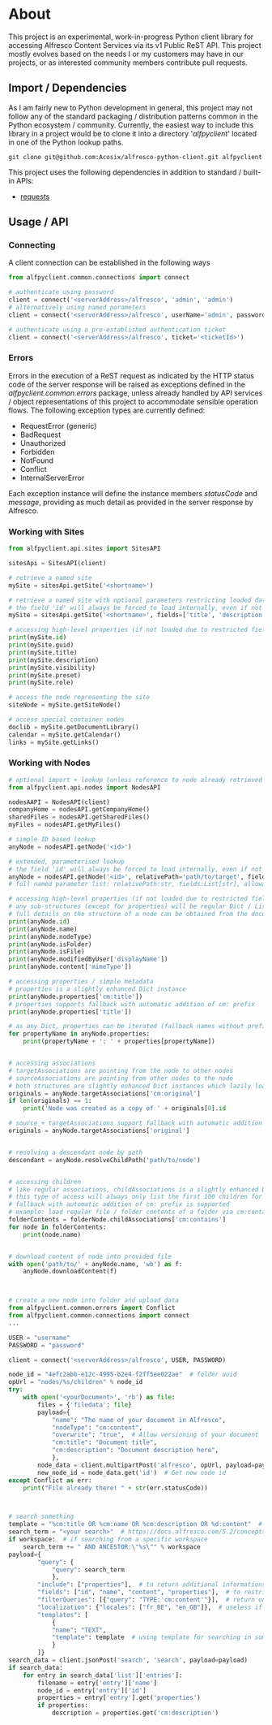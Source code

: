 # About

This project is an experimental, work-in-progress Python client library for accessing Alfresco Content Services via its v1 Public ReST API. This project mostly evolves based on the needs I or my customers may have in our projects, or as interested community members contribute pull requests.

## Import / Dependencies

As I am fairly new to Python development in general, this project may not follow any of the standard packaging / distribution patterns common in the Python ecosystem / community. Currently, the easiest way to include this library in a project would be to clone it into a directory '_alfpyclient_' located in one of the Python lookup paths.

```text
git clone git@github.com:Acosix/alfresco-python-client.git alfpyclient
```

This project uses the following dependencies in addition to standard / built-in APIs:

- [requests](https://2.python-requests.org)

## Usage / API

### Connecting

A client connection can be established in the following ways

```python
from alfpyclient.common.connections import connect

# authenticate using password
client = connect('<serverAddress>/alfresco', 'admin', 'admin')
# alternatively using named parameters
client = connect('<serverAddress>/alfresco', userName='admin', password='admin')

# authenticate using a pre-established authentication ticket
client = connect('<serverAddress>/alfresco', ticket='<ticketId>')
```

### Errors

Errors in the execution of a ReST request as indicated by the HTTP status code of the server response will be raised as exceptions defined in the _alfpyclient.common.errors_ package, unless already handled by API services / object representations of this project to accommodate sensible operation flows. The following exception types are currently defined:

- RequestError (generic)
- BadRequest
- Unauthorized
- Forbidden
- NotFound
- Conflict
- InternalServerError

Each exception instance will define the instance members _statusCode_ and _message_, providing as much detail as provided in the server response by Alfresco.

### Working with Sites

```python
from alfpyclient.api.sites import SitesAPI

sitesApi = SitesAPI(client)

# retrieve a named site
mySite = sitesApi.getSite('<shortname>')

# retrieve a named site with optional parameters restricting loaded data to specified fields
# the field 'id' will always be forced to load internally, even if not specified
mySite = sitesApi.getSite('<shortname>', fields=['title', 'description'])

# accessing high-level properties (if not loaded due to restricted fields, site will be re-loaded with requested field added in fields restriction list)
print(mySite.id)
print(mySite.guid)
print(mySite.title)
print(mySite.description)
print(mySite.visibility)
print(mySite.preset)
print(mySite.role)

# access the node representing the site
siteNode = mySite.getSiteNode()

# access special container nodes
doclib = mySite.getDocumentLibrary()
calendar = mySite.getCalendar()
links = mySite.getLinks()
```

### Working with Nodes

```python
# optional import + lookup (unless reference to node already retrieved via other APIs, e.g. SitesAPI)
from alfpyclient.api.nodes import NodesAPI

nodesAAPI = NodesAPI(client)
companyHome = nodesAPI.getCompanyHome()
sharedFiles = nodesAPI.getSharedFiles()
myFiles = nodesAPI.getMyFiles()

# simple ID based lookup
anyNode = nodesAPI.getNode('<id>')

# extended, parameterised lookup
# the field 'id' will always be forced to load internally, even if not specified in fields list
anyNode = nodesAPI.getNode('<id>', relativePath='path/to/target', fields=['name', 'nodeType', 'path'], path=True)
# full named parameter list: relativePath:str, fields:List[str], allowableOperations:bool, permissions:bool, path:bool, isLink:bool, isFavorite:bool, isLocked:bool

# accessing high-level properties (if not loaded due to restricted fields, site will be re-loaded with requested field added in fields restriction list, potentially also adding flags to explicitly request additional data, e.g. such as path / permissions)
# any sub-structures (except for properties) will be regular Dict / List instances
# full details on the structure of a node can be obtained from the documentation at https://api-explorer.alfresco.com/api-explorer/#!/nodes/getNode
print(anyNode.id)
print(anyNode.name)
print(anyNode.nodeType)
print(anyNode.isFolder)
print(anyNode.isFile)
print(anyNode.modifiedByUser['displayName'])
print(anyNode.content['mimeType'])

# accessing properties / simple metadata
# properties is a slightly enhanced Dict instance
print(anyNode.properties['cm:title'])
# properties supports fallback with automatic addition of cm: prefix
print(anyNode.properties['title'])

# as any Dict, properties can be iterated (fallback names without prefix will not be included)
for propertyName in anyNode.properties:
    print(propertyName + ': ' + properties[propertyName])


# accessing associations
# targetAssociations are pointing from the node to other nodes
# sourceAssociations are pointing from other nodes to the node
# both structures are slightly enhanced Dict instances which lazily load entries as requested, so they cannot be iterated over to access all existing associations
originals = anyNode.targetAssociations['cm:original']
if len(originals) == 1:
    print('Node was created as a copy of ' + originals[0].id

# source + targetAssociations support fallback with automatic addition of cm: prefix
originals = anyNode.targetAssociations['original']


# resolving a descendant node by path
descendant = anyNode.resolveChildPath('path/to/node')


# accessing children
# like regular associations, childAssociations is a slightly enhanced Dict instance which lazily loads entries
# this type of access will always only list the first 100 children for a specific type of child association
# fallback with automatic addition of cm: prefix is supported
# example: load regular file / folder contents of a folder via cm:contains
folderContents = folderNode.childAssociations['cm:contains']
for node in folderContents:
    print(node.name)


# download content of node into provided file
with open('path/to/' + anyNode.name, 'wb') as f:
    anyNode.downloadContent(f)



# create a new node into folder and upload data
from alfpyclient.common.errors import Conflict
from alfpyclient.common.connections import connect
...

USER = "username"
PASSWORD = "password"

client = connect('<serverAddress>/alfresco', USER, PASSWORD)

node_id = "4efc2abb-e12c-4995-b2e4-f2ff5ee022ae"  # folder uuid
opUrl = "nodes/%s/children" % node_id
try:
    with open('<yourDocument>', 'rb') as file:
        files = {'filedata': file}
        payload={
            "name": "The name of your document in Alfresco",
            "nodeType": "cm:content",
            "overwrite": "true",  # Allow versioning of your document
            "cm:title": "Document title",
            "cm:description": "Document description here",
            },
        node_data = client.multipartPost('alfresco', opUrl, payload=payload, files=files)
        new_node_id = node_data.get('id')  # Get new node id
except Conflict as err:
    print("File already there! " + str(err.statusCode))



# search something
template = "%cm:title OR %cm:name OR %cm:description OR %d:content"  # could be also custom properties
search_term = "<your search>"  # https://docs.alfresco.com/5.2/concepts/rm-searchsyntax-intro.html
if workspace:  # if searching from a specific workspace
    search_term += " AND ANCESTOR:\"%s\"" % workspace
payload={
        "query": {
            "query": search_term
            },
        "include": ["properties"],  # to return additional informations
        "fields": ["id", "name", "content", "properties"],  # to restrict the fields returned within a response
        "filterQueries": [{"query": "TYPE:'cm:content'"}],  # return only results of type "cm:content"
        "localization": {"locales": ["fr_BE", "en_GB"]},  # useless if your are working with multiple languages
        "templates": [
            {
            "name": "TEXT",
            "template": template  # using template for searching in some specific content/properties
            }
        ]}
search_data = client.jsonPost('search', 'search', payload=payload)
if search_data:
    for entry in search_data['list']['entries']:
        filename = entry['entry']['name']
        node_id = entry['entry']['id']
        properties = entry['entry'].get('properties')
        if properties:
            description = properties.get('cm:description')
